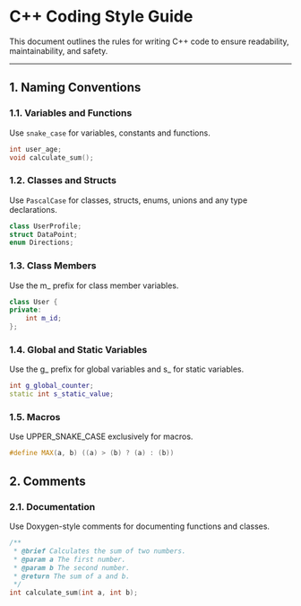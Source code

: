# C++ Coding Style Guide

This document outlines the rules for writing C++ code to ensure readability, maintainability, and safety.

---

## 1. Naming Conventions

### 1.1. Variables and Functions
Use `snake_case` for variables, constants and functions.

```cpp
int user_age;
void calculate_sum();
```

### 1.2. Classes and Structs
Use `PascalCase` for classes, structs, enums, unions and any type declarations.

```cpp
class UserProfile;
struct DataPoint;
enum Directions;
```

### 1.3. Class Members
Use the m_ prefix for class member variables.

```cpp
class User {
private:
    int m_id;
};
```

### 1.4. Global and Static Variables
Use the g_ prefix for global variables and s_ for static variables.

```cpp
int g_global_counter;
static int s_static_value;
```

### 1.5. Macros
Use UPPER_SNAKE_CASE exclusively for macros.

```cpp
#define MAX(a, b) ((a) > (b) ? (a) : (b))
```

## 2. Comments
### 2.1. Documentation
Use Doxygen-style comments for documenting functions and classes.

```cpp
/**
 * @brief Calculates the sum of two numbers.
 * @param a The first number.
 * @param b The second number.
 * @return The sum of a and b.
 */
int calculate_sum(int a, int b);
```
